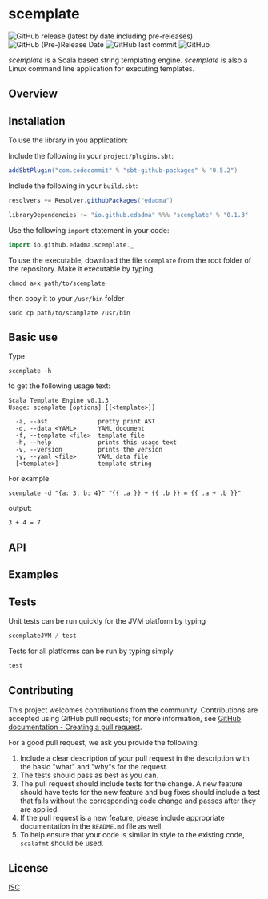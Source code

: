 scemplate
=========

![GitHub release (latest by date including pre-releases)](https://img.shields.io/github/v/release/edadma/scemplate?include_prereleases) ![GitHub (Pre-)Release Date](https://img.shields.io/github/release-date-pre/edadma/scemplate) ![GitHub last commit](https://img.shields.io/github/last-commit/edadma/scemplate) ![GitHub](https://img.shields.io/github/license/edadma/scemplate)

*scemplate* is a Scala based string templating engine.  *scemplate* is also a Linux command line application for
executing templates.

## Overview

## Installation

To use the library in you application:

Include the following in your `project/plugins.sbt`:

```sbt
addSbtPlugin("com.codecommit" % "sbt-github-packages" % "0.5.2")

```

Include the following in your `build.sbt`:

```sbt
resolvers += Resolver.githubPackages("edadma")

libraryDependencies += "io.github.edadma" %%% "scemplate" % "0.1.3"

```

Use the following `import` statement in your code:

```scala
import io.github.edadma.scemplate._

```

To use the executable, download the file `scemplate` from the root folder of the repository. Make it executable by
typing

```shell
chmod a+x path/to/scemplate
```

then copy it to your `/usr/bin` folder

```shell
sudo cp path/to/scamplate /usr/bin
```

## Basic use

Type

```
scemplate -h
```

to get the following usage text:

```
Scala Template Engine v0.1.3
Usage: scemplate [options] [[<template>]]

  -a, --ast              pretty print AST
  -d, --data <YAML>      YAML document
  -f, --template <file>  template file
  -h, --help             prints this usage text
  -v, --version          prints the version
  -y, --yaml <file>      YAML data file
  [<template>]           template string
```

For example

```shell
scemplate -d "{a: 3, b: 4}" "{{ .a }} + {{ .b }} = {{ .a + .b }}"
```

output:

```
3 + 4 = 7
```

## API

## Examples

## Tests

Unit tests can be run quickly for the JVM platform by typing

```sbt
scemplateJVM / test

```

Tests for all platforms can be run by typing simply

```sbt
test

```

## Contributing

This project welcomes contributions from the community. Contributions are accepted using GitHub pull requests; for more
information, see
[GitHub documentation - Creating a pull request](https://help.github.com/articles/creating-a-pull-request/).

For a good pull request, we ask you provide the following:

1. Include a clear description of your pull request in the description with the basic "what" and "why"s for the request.
2. The tests should pass as best as you can.
3. The pull request should include tests for the change. A new feature should have tests for the new feature and bug
   fixes should include a test that fails without the corresponding code change and passes after they are applied.
4. If the pull request is a new feature, please include appropriate documentation in the `README.md` file as well.
5. To help ensure that your code is similar in style to the existing code, `scalafmt` should be used.

## License

[ISC]()
